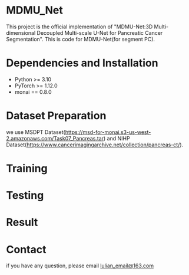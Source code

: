 # MDMU_Net
This project is the official implementation of "MDMU-Net:3D Multi-dimensional Decoupled Multi-scale U-Net for Pancreatic Cancer Segmentation".
This is code for MDMU-Net(for segment PC).


# Dependencies and Installation
- Python >= 3.10
- PyTorch >= 1.12.0
- monai == 0.8.0

# Dataset Preparation
we use MSDPT Dataset(https://msd-for-monai.s3-us-west-2.amazonaws.com/Task07_Pancreas.tar) and NIHP Dataset(https://www.cancerimagingarchive.net/collection/pancreas-ct/).


# Training


# Testing

# Result

# Contact
if you have any question, please email lulian_email@163.com
